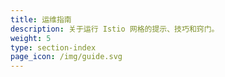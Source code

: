 ```yaml
---
title: 运维指南
description: 关于运行 Istio 网格的提示、技巧和窍门。
weight: 5
type: section-index
page_icon: /img/guide.svg
---
```

